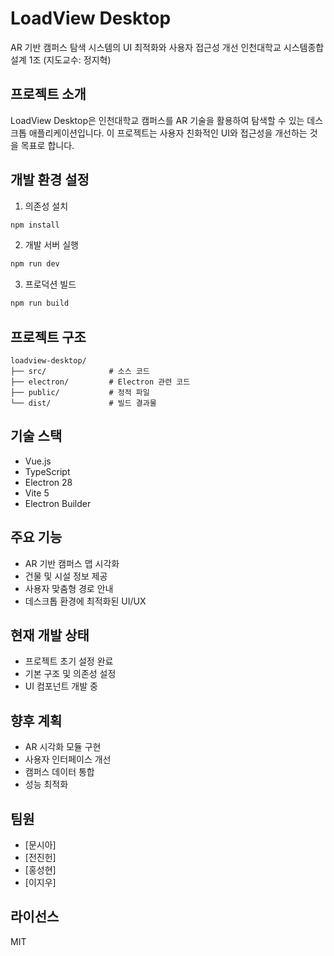 # LoadView Desktop

AR 기반 캠퍼스 탐색 시스템의 UI 최적화와 사용자 접근성 개선
인천대학교 시스템종합설계 1조 (지도교수: 정지혁)

## 프로젝트 소개

LoadView Desktop은 인천대학교 캠퍼스를 AR 기술을 활용하여 탐색할 수 있는 데스크톱 애플리케이션입니다. 이 프로젝트는 사용자 친화적인 UI와 접근성을 개선하는 것을 목표로 합니다.

## 개발 환경 설정

1. 의존성 설치
```bash
npm install
```

2. 개발 서버 실행
```bash
npm run dev
```

3. 프로덕션 빌드
```bash
npm run build
```

## 프로젝트 구조

```
loadview-desktop/
├── src/              # 소스 코드
├── electron/         # Electron 관련 코드
├── public/           # 정적 파일
└── dist/             # 빌드 결과물
```

## 기술 스택

- Vue.js
- TypeScript
- Electron 28
- Vite 5
- Electron Builder

## 주요 기능

- AR 기반 캠퍼스 맵 시각화
- 건물 및 시설 정보 제공
- 사용자 맞춤형 경로 안내
- 데스크톱 환경에 최적화된 UI/UX

## 현재 개발 상태

- 프로젝트 초기 설정 완료
- 기본 구조 및 의존성 설정
- UI 컴포넌트 개발 중

## 향후 계획

- AR 시각화 모듈 구현
- 사용자 인터페이스 개선
- 캠퍼스 데이터 통합
- 성능 최적화

## 팀원

- [문시아]
- [전진헌]
- [홍성현]
- [이지우]

## 라이선스

MIT 